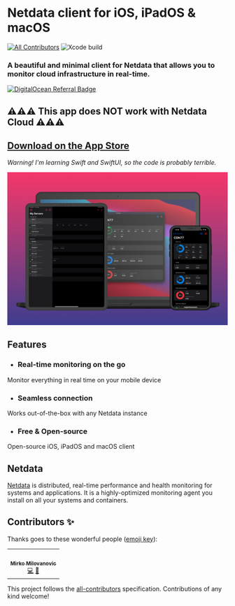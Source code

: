 # Netdata client for iOS, iPadOS & macOS
[![All Contributors](https://img.shields.io/badge/all_contributors-1-orange.svg?style=flat-square)](#contributors-)
![Xcode build](https://github.com/arjunkomath/netdata-ios/workflows/Xcode%20build/badge.svg)

### A beautiful and minimal client for Netdata that allows you to monitor cloud infrastructure in real-time.

[![DigitalOcean Referral Badge](https://web-platforms.sfo2.cdn.digitaloceanspaces.com/WWW/Badge%201.svg)](https://www.digitalocean.com/?refcode=aed42342d15d&utm_campaign=Referral_Invite&utm_medium=Referral_Program&utm_source=badge)


## ⚠️⚠️⚠️ This app does NOT work with Netdata Cloud ⚠️⚠️⚠️

## [Download on the App Store](https://apps.apple.com/us/app/netdata-server-monitoring/id1525322870)

*Warning! I'm learning Swift and SwiftUI, so the code is probably terrible.*

![screenshot-1](https://github.com/arjunkomath/netdata-ios/blob/main/screenshots/mockup.png?raw=true)

## Features

- ### Real-time monitoring on the go
Monitor everything in real time on your mobile device

- ### Seamless connection
Works out-of-the-box with any Netdata instance

- ### Free & Open-source
Open-source iOS, iPadOS and macOS client

## Netdata

[Netdata](https://github.com/netdata/netdata) is distributed, real-time performance and health monitoring for systems and applications. It is a highly-optimized monitoring agent you install on all your systems and containers.

## Contributors ✨

Thanks goes to these wonderful people ([emoji key](https://allcontributors.org/docs/en/emoji-key)):

<!-- ALL-CONTRIBUTORS-LIST:START - Do not remove or modify this section -->
<!-- prettier-ignore-start -->
<!-- markdownlint-disable -->
<table>
  <tr>
    <td align="center"><a href="https://github.com/kobimx"><img src="https://avatars3.githubusercontent.com/u/1266640?v=4" width="100px;" alt=""/><br /><sub><b>Mirko Milovanovic</b></sub></a><br /><a href="https://github.com/arjunkomath/netdata-ios/commits?author=kobimx" title="Code">💻</a> <a href="#design-kobimx" title="Design">🎨</a></td>
  </tr>
</table>

<!-- markdownlint-enable -->
<!-- prettier-ignore-end -->
<!-- ALL-CONTRIBUTORS-LIST:END -->

This project follows the [all-contributors](https://github.com/all-contributors/all-contributors) specification. Contributions of any kind welcome!
